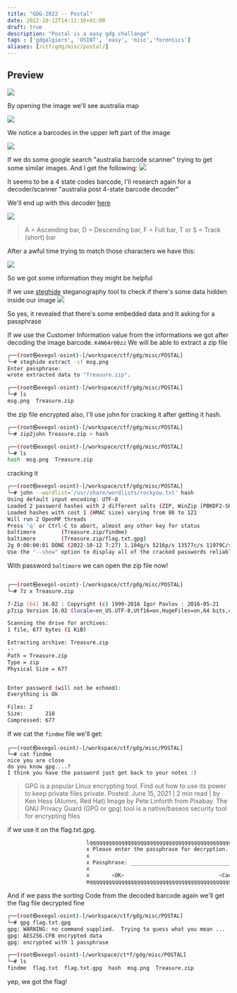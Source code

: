 ```yaml
---
title: "GDG-2022 -- Postal"
date: 2022-10-12T14:11:16+01:00
draft: true
description: "Postal is a easy gdg challange"
tags : ['gdgalgiers', 'OSINT', 'easy', 'misc','forensics']
aliases: [/ctf/gdg/misc/postal/]
---
```

## Preview

![](https://github.com/0xWerz/CTF-writeups/blob/main/GDG-Algiers-2022/misc/postal/img/pre.png?raw=true)


By opening the image we'll see australia map 

![](https://github.com/0xWerz/CTF-writeups/blob/main/GDG-Algiers-2022/misc/postal/img/img.png?raw=true)

We notice a barcodes in the upper left part of the image

![](https://github.com/0xWerz/CTF-writeups/blob/main/GDG-Algiers-2022/misc/postal/img/barc.png?raw=true)


If we do some google search "australia barcode scanner"
trying to get some similar images. And I get the following:
![](https://github.com/0xWerz/CTF-writeups/blob/main/GDG-Algiers-2022/misc/postal/img/se1.png?raw=true)

It seems to be a 4 state codes barcode, I'll research again for a decoder/scanner "australia post 4-state barcode decoder"


We'll end up with this decoder [here](http://bobcodes.weebly.com/auspost.html) 

![](https://github.com/0xWerz/CTF-writeups/blob/main/GDG-Algiers-2022/misc/postal/img/dec.png?raw=true)
> A = Ascending bar, D = Descending bar, F = Full bar, T or S = Track (short) bar

After a awful time trying to match those characters we have this:

![](https://github.com/0xWerz/CTF-writeups/blob/main/GDG-Algiers-2022/misc/postal/img/decoded.png?raw=true)


So we got some information they might be helpful

If we use [steghide](https://steghide.sourceforge.net/) steganography tool to check if there's some data hidden inside our image 
![](https://github.com/0xWerz/CTF-writeups/blob/main/GDG-Algiers-2022/misc/postal/img/rev_embeded_data.png?raw=true)

So yes, it revealed that there's some embedded data and It asking for a passphrase 

If we use the Customer Information value from the informations we got after decoding the image barcode. `K4N64r00zz` We will be able to extract a zip file
```bash
┌──(root㉿exegol-osint)-[/workspace/ctf/gdg/misc/POSTAL]
└─# steghide extract -sf msg.png
Enter passphrase:
wrote extracted data to "Treasure.zip".

┌──(root㉿exegol-osint)-[/workspace/ctf/gdg/misc/POSTAL]
└─# ls
msg.png  Treasure.zip
```

the zip file encrypted also, I'll use john for cracking it after getting it hash.

```bash
┌──(root㉿exegol-osint)-[/workspace/ctf/gdg/misc/POSTAL]
└─# zip2john Treasure.zip > hash

┌──(root㉿exegol-osint)-[/workspace/ctf/gdg/misc/POSTAL]
└─# ls
hash  msg.png  Treasure.zip
```
cracking it 
```bash
┌──(root㉿exegol-osint)-[/workspace/ctf/gdg/misc/POSTAL]
└─# john --wordlist='/usr/share/wordlists/rockyou.txt' hash 
Using default input encoding: UTF-8
Loaded 2 password hashes with 2 different salts (ZIP, WinZip [PBKDF2-SHA1 256/256 AVX2 8x])
Loaded hashes with cost 1 (HMAC size) varying from 86 to 121
Will run 2 OpenMP threads
Press 'q' or Ctrl-C to abort, almost any other key for status
baltimore        (Treasure.zip/findme)     
baltimore        (Treasure.zip/flag.txt.gpg)     
2g 0:00:00:01 DONE (2022-10-12 7:27) 1.104g/s 5216p/s 13577c/s 11979C/s total90..hawkeye
Use the "--show" option to display all of the cracked passwords reliably
```

With password `baltimore` we can open the zip file now!

```bash

┌──(root㉿exegol-osint)-[/workspace/ctf/gdg/misc/POSTAL]
└─# 7z x Treasure.zip

7-Zip [64] 16.02 : Copyright (c) 1999-2016 Igor Pavlov : 2016-05-21
p7zip Version 16.02 (locale=en_US.UTF-8,Utf16=on,HugeFiles=on,64 bits,4 CPUs AMD Ryzen 5 3400G with Radeon Vega Graphics     (810F81),ASM,AES-NI)

Scanning the drive for archives:
1 file, 677 bytes (1 KiB)

Extracting archive: Treasure.zip
--
Path = Treasure.zip
Type = zip
Physical Size = 677


Enter password (will not be echoed):
Everything is Ok

Files: 2
Size:       218
Compressed: 677
```

If we cat the `findme` file we'll get:

```
┌──(root㉿exegol-osint)-[/workspace/ctf/gdg/misc/POSTAL]
└─# cat findme
nice you are close
do you know gpg....?
I think you have the password just get back to your notes :)
```
> GPG is a popular Linux encrypting tool. Find out how to use its power to keep private files private. Posted: June 15, 2021 | 2 min read | by Ken Hess (Alumni, Red Hat) Image by Pete Linforth from Pixabay. The GNU Privacy Guard (GPG or gpg) tool is a native/baseos security tool for encrypting files

if we use it on the flag.txt.gpg. 

```bash
                         lqqqqqqqqqqqqqqqqqqqqqqqqqqqqqqqqqqqqqqqqqqqqqqqqqqqqqqk
                         x Please enter the passphrase for decryption.          x
                         x                                                      x
                         x Passphrase: ________________________________________ x
                         x                                                      x
                         x       <OK>                              <Cancel>     x
                         mqqqqqqqqqqqqqqqqqqqqqqqqqqqqqqqqqqqqqqqqqqqqqqqqqqqqqqj
```


And if we pass the sorting Code from the decoded barcode again we'll get the flag file decrypted fine

```bash
┌──(root㉿exegol-osint)-[/workspace/ctf/gdg/misc/POSTAL]
└─# gpg flag.txt.gpg
gpg: WARNING: no command supplied.  Trying to guess what you mean ...
gpg: AES256.CFB encrypted data
gpg: encrypted with 1 passphrase

┌──(root㉿exegol-osint)-[/workspace/ct*f/gdg/misc/POSTAL]
└─# ls
findme  flag.txt  flag.txt.gpg  hash  msg.png  Treasure.zip
```
yep, we got the flag!